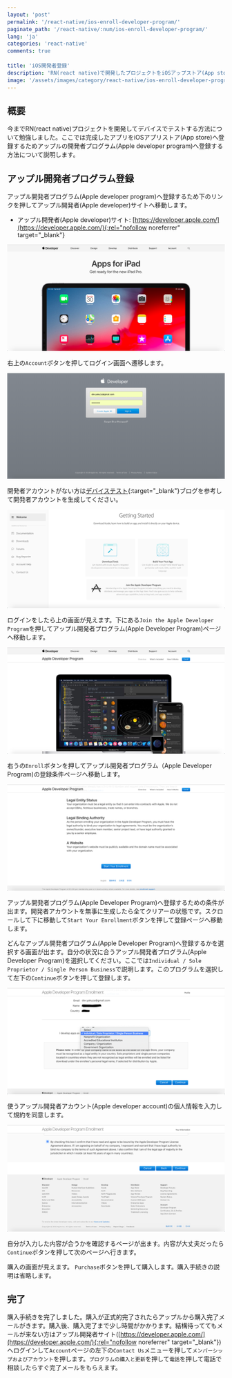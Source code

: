 ```yaml
---
layout: 'post'
permalink: '/react-native/ios-enroll-developer-program/'
paginate_path: '/react-native/:num/ios-enroll-developer-program/'
lang: 'ja'
categories: 'react-native'
comments: true

title: 'iOS開発者登録'
description: 'RN(react native)で開発したプロジェクトをiOSアップストア(App store)へ登録するためアップル開発者プログラム(Apple Developer Program)へ登録する方法について説明します。'
image: '/assets/images/category/react-native/ios-enroll-developer-program.jpg'
---
```



## 概要
今までRN(react native)プロジェクトを開発してデバイスでテストする方法について勉強しました。ここでは完成したアプリをiOSアプリストア(App store)へ登録するためアップルの開発者プログラム(Apple developer program)へ登録する方法について説明します。

## アップル開発者プログラム登録
アップル開発者プログラム(Apple developer program)へ登録するため下のリンクを押してアップル開発者(Apple developer)サイトへ移動します。

- アップル開発者(Apple developer)サイト: [https://developer.apple.com/](https://developer.apple.com/){:rel="nofollow noreferrer" target="_blank"}

![apple developer site](/assets/images/category/react-native/ios-enroll-developer-program/apple-developer-site.png)

右上の```Account```ボタンを押してログイン画面へ遷移します。

![apple developer login](/assets/images/category/react-native/ios-enroll-developer-program/login.png)

開発者アカウントがない方は[デバイステスト]({{site.url}}/{{page.categories}}/ios-test-on-device/){:target="_blank"}ブログを参考して開発者アカウントを生成してください。

![after login](/assets/images/category/react-native/ios-enroll-developer-program/after-login.png)

ログインをしたら上の画面が見えます。下にある```Join the Apple Developer Program```を押してアップル開発者プログラム(Apple Developer Program)ページへ移動します。

![Apple Developer Program site](/assets/images/category/react-native/ios-enroll-developer-program/apple-developer-program-site.png)

右うの```Enroll```ボタンを押してアップル開発者プログラム（Apple Developer Program)の登録条件ページへ移動します。

![Apple Developer Program condition](/assets/images/category/react-native/ios-enroll-developer-program/apple-developer-program-condition.png)

アップル開発者プログラム(Apple Developer Program)へ登録するための条件が出ます。開発者アカウントを無事に生成したら全てクリアーの状態です。スクロールして下に移動して```Start Your Enrollment```ボタンを押して登録ページへ移動します。

どんなアップル開発者プログラム(Apple Developer Program)へ登録するかを選択する画面が出ます。自分の状況に合うアップル開発者プログラム(Apple Developer Program)を選択してください。ここでは```Individual / Sole Proprietor / Single Person Business```で説明します。このプログラムを選択して左下の```Continue```ボタンを押して登録します。

![select apple developer program](/assets/images/category/react-native/ios-enroll-developer-program/select-apple-developer-program.png)

使うアップル開発者アカウント(Apple developer account)の個人情報を入力して規約を同意します。

![apple developer account private information](/assets/images/category/react-native/ios-enroll-developer-program/information.png)

自分が入力した内容が合うかを確認するページが出ます。内容が大丈夫だったら```Continue```ボタンを押して次のページへ行きます。

購入の画面が見えます。 ```Purchase```ボタンを押して購入します。購入手続きの説明は省略します。

## 完了
購入手続きを完了しました。購入が正式的完了されたらアップルから購入完了メールがきます。購入後、購入完了まで少し時間がかかります。結構待っててもメールが来ない方はアップル開発者サイト([https://developer.apple.com/](https://developer.apple.com/){:rel="nofollow noreferrer" target="_blank"})へログインして```Account```ページの左下の```Contact Us```メニューを押して```メンバーシップおよびアカウント```を押します。```プログラムの購入と更新```を押して```電話```を押して電話で相談したらすぐ完了メールをもらえます。
